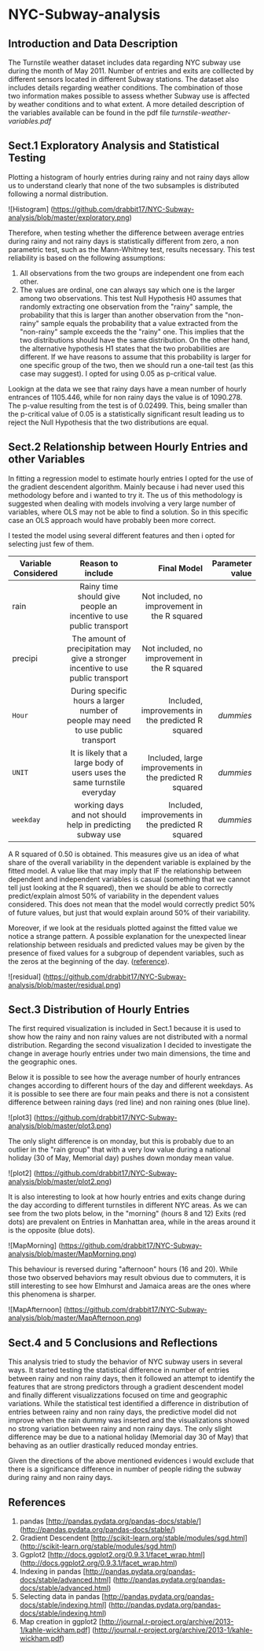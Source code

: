 # NYC-Subway-analysis

## Introduction and Data Description

The Turnstile weather dataset includes data regarding NYC subway use during the month of May 2011. Number of entries and exits are colllected by different sensors located in different Subway stations. The dataset also includes details regarding weather conditions. The combination of those two information makes possible to assess whether Subway use is affected by weather conditions and to what extent. A more detailed description of the variables available can be found in the pdf file *turnstile-weather-variables.pdf*

## Sect.1 Exploratory Analysis and Statistical Testing 

Plotting a histogram of hourly entries during rainy and not rainy days allow us to understand clearly that none of the two subsamples is distributed following a normal distribution.

![Histogram]
(https://github.com/drabbit17/NYC-Subway-analysis/blob/master/exploratory.png)

Therefore, when testing whether the difference between average entries during rainy and not rainy days is statistically different from zero, a non parametric test, such as the Mann-Whitney test, results necessary. This test reliability is based on the following assumptions:
1. All observations from the two groups are independent one from each other.
2. The values are ordinal, one can always say which one is the larger among two observations.
This test Null Hypothesis H0 assumes that randomly extracting one observation from the "rainy" sample, the probability that this is larger than another observation from the "non-rainy" sample equals the probability that a value extracted from the "non-rainy" sample exceeds the the "rainy" one. This implies that the two distributions should have the same distribution.
On the other hand, the alternative hypothesis H1 states that the two probabilities are different. 
If we have reasons to assume that this probability is larger for one specific group of the two, then we should run a one-tail test (as this case may suggest). I opted for using 0.05 as p-critical value.

Lookign at the data we see that rainy days have a mean number of hourly entrances of 1105.446, while for non rainy days the value is of 1090.278. The p-value resulting from the test is of 0.02499. This, being smaller than the p-critical value of 0.05 is a statistically significant result leading us to reject the Null Hypothesis that the two distributions are equal.

## Sect.2 Relationship between Hourly Entries and other Variables

In fitting a regression model to estimate hourly entries I opted for the use of the gradient descendent algorithm. Mainly because i had never used this methodology before and i wanted to try it. The us of this methodology is suggested when dealing with models involving a very large number of variables, where OLS may not be able to find a solution. So in this specific case an OLS approach would have probably been more correct.

I tested the model using several different features and then i opted for selecting just few of them. 

| Variable Considered   | Reason to include              | Final Model                  | Parameter value |
| --------------------- |:------------------------------:| ----------------------------:|----------------------------:|
| rain  | Rainy time should give people an incentive to use public transport | Not included, no improvement in the R squared||
| precipi | The amount of precipitation may give a stronger incentive to use public transport | Not included, no improvement in the R squared||
| `Hour` | During specific hours a larger number of people may need to use public transport| Included, improvements in the predicted R squared |*dummies*|
| `UNIT` | It is likely that a large body of users uses the same turnstile everyday | Included, large improvements in the predicted R squared|*dummies*|
| `weekday` | working days and not should help in predicting subway use | Included, improvements in the predicted R squared|*dummies*|

A R squared of 0.50 is obtained. This measures give us an idea of what share of the overall variability in the dependent variable is explained by the fitted model. A value like that may imply that IF the relationship between dependent and independent variables is casual (something that we cannot tell just looking at the R squared), then we should be able to correctly predict/explain almost 50% of variability in the dependent values considered. This does not mean that the model would correctly predict 50% of future values, but just that would explain around 50% of their variability. 

Moreover, if we look at the residuals plotted against the fitted value we notice a strange pattern. A possible explanation for the unexpected linear relationship between residuals and predicted values may be given by the presence of fixed values for a subgroup of dependent variables, such as the zeros at the beginning of the day. ([reference](http://stats.stackexchange.com/questions/33165/diagonal-lines-in-residuals-vs-fitted-values-plot-for-multiple-regression)).

![residual]
(https://github.com/drabbit17/NYC-Subway-analysis/blob/master/residual.png)

## Sect.3 Distribution of Hourly Entries

The first required visualization is included in Sect.1 because it is used to show how the rainy and non rainy values are not distributed with a normal distribution. Regarding the second visualization I decided to investigate the change in average hourly entries under two main dimensions, the time and the geographic ones. 

Below it is possible to see how the average number of hourly entrances changes according to different hours of the day and different weekdays. As it is possible to see there are four main peaks and there is not a consistent difference between raining days (red line) and non raining ones (blue line). 

![plot3]
(https://github.com/drabbit17/NYC-Subway-analysis/blob/master/plot3.png)

The only slight difference is on monday, but this is probably due to an outlier in the "rain group" that with a very low value during a national holiday (30 of May, Memorial day) pushes down monday mean value.

![plot2]
(https://github.com/drabbit17/NYC-Subway-analysis/blob/master/plot2.png)

It is also interesting to look at how hourly entries and exits change during the day according to different turnstiles in different NYC areas. As we can see from the two plots below, in the "morning" (hours 8 and 12) Exits (red dots) are prevalent on Entries in Manhattan area, while in the areas around it is the opposite (blue dots). 

![MapMorning]
(https://github.com/drabbit17/NYC-Subway-analysis/blob/master/MapMorning.png)

This behaviour is reversed during "afternoon" hours (16 and 20). While those two observed behaviors may result obvious due to commuters, it is still interesting to see how Elmhurst and Jamaica areas are the ones where this phenomena is sharper.

![MapAfternoon]
(https://github.com/drabbit17/NYC-Subway-analysis/blob/master/MapAfternoon.png)

## Sect.4 and 5 Conclusions and Reflections

This analysis tried to study the behavior of NYC subway users in several ways. It started testing the statistical difference in number of entries between rainy and non rainy days, then it followed an attempt to identify the features that are strong predictors through a gradient descendent model and finally different visualizzations focused on time and geographic variations. While the statistical test identified a difference in distribution of entries between rainy and non rainy days, the predictive model did not improve when the rain dummy was inserted and the visualizations showed no strong variation between rainy and non rainy days. The only slight difference may be due to a national holiday (Memorial day 30 of May) that behaving as an outlier drastically reduced monday entries.

Given the directions of the above mentioned evidences i would exclude that there is a significance difference in number of people riding the subway during rainy and non rainy days.

## References

1. pandas [http://pandas.pydata.org/pandas-docs/stable/] (http://pandas.pydata.org/pandas-docs/stable/)
2. Gradient Descendent [http://scikit-learn.org/stable/modules/sgd.html] (http://scikit-learn.org/stable/modules/sgd.html)
3. Ggplot2 [http://docs.ggplot2.org/0.9.3.1/facet_wrap.html] (http://docs.ggplot2.org/0.9.3.1/facet_wrap.html)
4. Indexing in pandas [http://pandas.pydata.org/pandas-docs/stable/advanced.html] (http://pandas.pydata.org/pandas-docs/stable/advanced.html)
5. Selecting data in pandas [http://pandas.pydata.org/pandas-docs/stable/indexing.html] (http://pandas.pydata.org/pandas-docs/stable/indexing.html)
6. Map creation in ggplot2 [http://journal.r-project.org/archive/2013-1/kahle-wickham.pdf] (http://journal.r-project.org/archive/2013-1/kahle-wickham.pdf)
